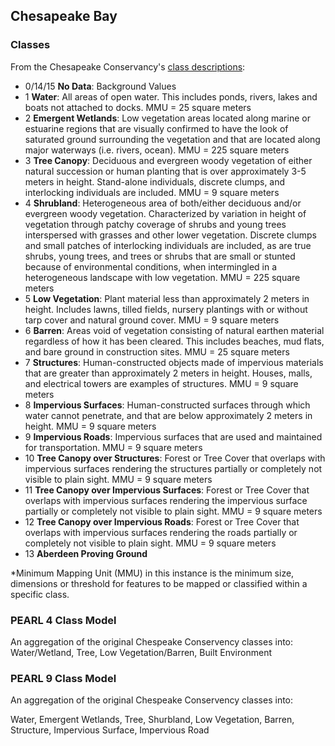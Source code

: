 ## Chesapeake Bay


### Classes

From the Chesapeake Conservancy's [class descriptions](https://chesapeakeconservancy.org/wp-content/uploads/2020/03/LC_Class_Descriptions.pdf):

- 0/14/15 **No Data**: Background Values
- 1 **Water**: All areas of open water. This includes ponds, rivers, lakes and boats not attached to docks. MMU = 25 square meters
- 2 **Emergent Wetlands**: Low vegetation areas located along marine or estuarine regions that are visually confirmed to have the look of saturated ground surrounding the vegetation and that are located along major waterways (i.e. rivers, ocean). MMU = 225 square meters
- 3 **Tree Canopy**: Deciduous and evergreen woody vegetation of either natural succession or human planting that is over approximately 3-5 meters in height. Stand-alone individuals, discrete clumps, and interlocking individuals are included. MMU = 9 square meters
- 4 **Shrubland**: Heterogeneous area of both/either deciduous and/or evergreen woody vegetation. Characterized by variation in height of vegetation through patchy coverage of shrubs and young trees interspersed with grasses and other lower vegetation. Discrete clumps and small patches of interlocking individuals are included, as are true shrubs, young trees, and trees or shrubs that are small or stunted
because of environmental conditions, when intermingled in a heterogeneous landscape with low
vegetation. MMU = 225 square meters
- 5 **Low Vegetation**: Plant material less than approximately 2 meters in height. Includes lawns, tilled fields, nursery plantings with or without tarp cover and natural ground cover. MMU = 9 square meters
- 6 **Barren**: Areas void of vegetation consisting of natural earthen material regardless of how it has been cleared. This includes beaches, mud flats, and bare ground in construction sites. MMU = 25 square meters
- 7 **Structures**: Human-constructed objects made of impervious materials that are greater than approximately 2 meters in height. Houses, malls, and electrical towers are examples of structures. MMU = 9 square meters
- 8 **Impervious Surfaces**: Human-constructed surfaces through which water cannot penetrate, and that are below approximately 2 meters in height. MMU = 9 square meters
- 9 **Impervious Roads**: Impervious surfaces that are used and maintained for transportation. MMU = 9 square meters
- 10 **Tree Canopy over Structures**: Forest or Tree Cover that overlaps with impervious surfaces rendering the structures partially or completely not visible to plain sight. MMU = 9 square meters
- 11 **Tree Canopy over Impervious Surfaces**: Forest or Tree Cover that overlaps with impervious surfaces rendering the impervious surface partially or completely not visible to plain sight. MMU = 9 square meters
- 12 **Tree Canopy over Impervious Roads**: Forest or Tree Cover that overlaps with impervious surfaces rendering the roads partially or completely not visible to plain sight. MMU = 9 square meters
- 13 **Aberdeen Proving Ground**

*Minimum Mapping Unit (MMU) in this instance is the minimum size, dimensions or threshold for features to be mapped or classified within a specific class.

### PEARL 4 Class Model
An aggregation of the original Chespeake Conservency classes into:
Water/Wetland, Tree, Low Vegetation/Barren, Built Environment

### PEARL 9 Class Model
An aggregation of the original Chespeake Conservency classes into:

Water, Emergent Wetlands, Tree, Shurbland, Low Vegetation, Barren, Structure, Impervious Surface, Impervious Road
